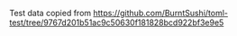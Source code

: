 Test data copied from https://github.com/BurntSushi/toml-test/tree/9767d201b51ac9c50630f181828bcd922bf3e9e5
